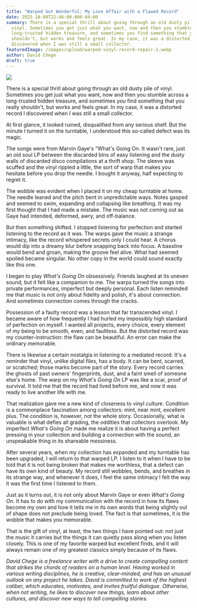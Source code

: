 ```yaml
---
title: "Warped but Wonderful: My Love Affair with a Flawed Record"
date: 2025-10-09T22:46:00.000-04:00
summary: There is a special thrill about going through an old dusty pile of
  vinyl. Sometimes you get just what you want, now and then you stumble across a
  long-trusted hidden treasure, and sometimes you find something that you really
  shouldn't, but works and feels great. In my case, it was a distorted record I
  discovered when I was still a small collector.
featuredImage: /images/upload/warped-vinyl-record-repair-1.webp
author: David Chege
draft: true
---
```

![](/images/upload/warped-vinyl-record-repair-1.webp)

There is a special thrill about going through an old dusty pile of vinyl. Sometimes you get just what you want, now and then you stumble across a long-trusted hidden treasure, and sometimes you find something that you really shouldn't, but works and feels great. In my case, it was a distorted record I discovered when I was still a small collector.

At first glance, it looked ruined, disqualified from any serious shelf. But the minute I turned it on the turntable, I understood this so-called defect was its magic.

The songs were from Marvin Gaye's "What's Going On. It wasn't rare, just an old soul LP between the discarded bins of easy listening and the dusty walls of discarded disco compilations at a thrift shop. The sleeve was scuffed and the vinyl rippled a little, the sort of warp that makes you hesitate before you drop the needle. I bought it anyway, half expecting to regret it.

The wobble was evident when I placed it on my cheap turntable at home. The needle leaned and the pitch bent in unpredictable ways. Notes gasped and seemed to swim, expanding and collapsing like breathing. It was my first thought that I had made a mistake. The music was not coming out as Gaye had intended, deformed, awry, and off-balance.

But then something shifted. I stopped listening for perfection and started listening to the record as it was. The warps gave the music a strange intimacy, like the record whispered secrets only I could hear. A chorus would dip into a dreamy blur before snapping back into focus. A bassline would bend and groan, making the groove feel alive. What had seemed spoiled became singular. No other copy in the world could sound exactly like this one.

I began to play *What's Going On* obsessively. Friends laughed at its uneven sound, but it felt like a companion to me. The warps turned the songs into private performances, imperfect but deeply personal. Each listen reminded me that music is not only about fidelity and polish, it's about connection. And sometimes connection comes through the cracks.

Possession of a faulty record was a lesson that far transcended vinyl. I became aware of how frequently I had hurled my impossibly high standard of perfection on myself. I wanted all projects, every choice, every element of my being to be smooth, even, and faultless. But the distorted record was my counter-instruction: the flaw can be beautiful. An error can make the ordinary memorable.

There is likewise a certain nostalgia in listening to a mediated record. It's a reminder that vinyl, unlike digital files, has a body. It can be bent, scarred, or scratched; those marks become part of the story. Every record carries the ghosts of past owners' fingerprints, dust, and a faint smell of someone else's home. The warp on my *What's Going On* LP was like a scar, proof of survival. It told me that the record had lived before me, and now it was ready to live another life with me.

That realization gave me a new kind of closeness to vinyl culture. Condition is a commonplace fascination among collectors: mint, near mint, excellent plus. The condition is, however, not the whole story. Occasionally, what is valuable is what defies all grading, the oddities that collectors overlook. My imperfect *What's Going On* made me realize it is about having a perfect pressing in your collection and building a connection with the sound, an unspeakable thing in its shareable messiness.

After several years, when my collection has expanded and my turntable has been upgraded, I will return to that warped LP. I listen to it when I have to be told that it is not being broken that makes me worthless, that a defect can have its own kind of beauty. My record still wobbles, bends, and breathes in its strange way, and whenever it does, I feel the same intimacy I felt the way it was the first time I listened to them.

Just as it turns out, it is not only about Marvin Gaye or even *What's Going On*. It has to do with my communication with the record in how its flaws become my own and how it tells me in its own words that being slightly out of shape does not preclude being loved. The fact is that sometimes, it is the wobble that makes you memorable.

That is the gift of vinyl, at least, the two things I have pointed out: not just the music it carries but the things it can quietly pass along when you listen closely. This is one of my favorite warped but excellent finds, and it will always remain one of my greatest classics simply because of its flaws.

*David Chege is a freelance writer with a drive to create compelling content that strikes the chords of readers on a human level. Having worked in various writing disciplines, he is creative, clear-minded, and has an unusual outlook on any project he takes. David is committed to work of the highest caliber, which educates, motivates, and invites fruitful dialogue. Otherwise, when not writing, he likes to discover new things, learn about other cultures, and discover new ways to tell compelling stories.*
